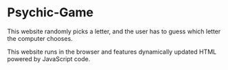 # Psychic-Game
This website randomly picks a letter, and the user has to guess which letter the computer chooses.  

This website runs in the browser and features dynamically updated HTML powered by JavaScript code.
